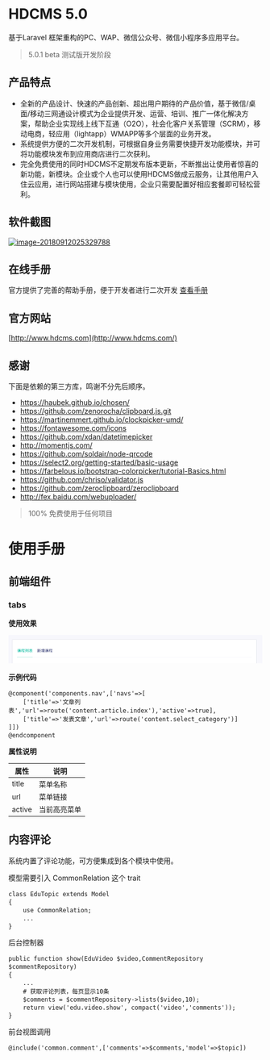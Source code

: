 # HDCMS 5.0

基于Laravel 框架重构的PC、WAP、微信公众号、微信小程序多应用平台。

> 5.0.1 beta 测试版开发阶段

## 产品特点

- 全新的产品设计、快速的产品创新、超出用户期待的产品价值，基于微信/桌面/移动三网通设计模式为企业提供开发、运营、培训、推广一体化解决方案，帮助企业实现线上线下互通（O2O），社会化客户关系管理（SCRM），移动电商，轻应用（lightapp）WMAPP等多个层面的业务开发。
- 系统提供方便的二次开发机制，可根据自身业务需要快捷开发功能模块，并可将功能模块发布到应用商店进行二次获利。
- 完全免费使用的同时HDCMS不定期发布版本更新，不断推出让使用者惊喜的新功能，新模块。企业或个人也可以使用HDCMS做成云服务，让其他用户入住云应用，进行网站搭建与模块使用，企业只需要配置好相应套餐即可轻松营利。

## 软件截图

[![image-20180912025329788](https://github.com/houdunwang/hdcms/raw/30f2fb07ef0e95f6cb3a92522b1dcc30a5cc5561/assets/image-20180912025329788.png)](https://github.com/houdunwang/hdcms/blob/30f2fb07ef0e95f6cb3a92522b1dcc30a5cc5561/assets/image-20180912025329788.png)

## 在线手册

官方提供了完善的帮助手册，便于开发者进行二次开发 [查看手册](http://doc.hdcms.com/)

## 官方网站

[http://www.hdcms.com](http://www.hdcms.com/)

## 感谢

下面是依赖的第三方库，鸣谢不分先后顺序。

- <https://haubek.github.io/chosen/>
- <https://github.com/zenorocha/clipboard.js.git>
- <https://martinemmert.github.io/clockpicker-umd/>
- <https://fontawesome.com/icons>
- <https://github.com/xdan/datetimepicker>
- <http://momentjs.com/>
- <https://github.com/soldair/node-qrcode>
- <https://select2.org/getting-started/basic-usage>
- <https://farbelous.io/bootstrap-colorpicker/tutorial-Basics.html>
- <https://github.com/chriso/validator.js>
- <https://github.com/zeroclipboard/zeroclipboard>
- <http://fex.baidu.com/webuploader/>

> 100% 免费使用于任何项目



# 使用手册

## 前端组件

### tabs

**使用效果**

![image-20181226204749663](assets/image-20181226204749663-5828469.png)

**示例代码**

```
@component('components.nav',['navs'=>[
	['title'=>'文章列表','url'=>route('content.article.index'),'active'=>true],
	['title'=>'发表文章','url'=>route('content.select_category')]
]])
@endcomponent
```

**属性说明**

| 属性   | 说明         |
| ------ | ------------ |
| title  | 菜单名称     |
| url    | 菜单链接     |
| active | 当前高亮菜单 |

## 内容评论

系统内置了评论功能，可方便集成到各个模块中使用。

模型需要引入 CommonRelation 这个 trait

```
class EduTopic extends Model
{
    use CommonRelation;
    ...
}
```

后台控制器

```
public function show(EduVideo $video,CommentRepository $commentRepository)
{
   	...
   	# 获取评论列表，每页显示10条
	$comments = $commentRepository->lists($video,10);
	return view('edu.video.show', compact('video','comments'));
}
```

前台视图调用

```
@include('common.comment',['comments'=>$comments,'model'=>$topic])
```


